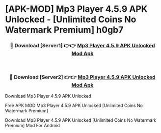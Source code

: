 # [APK-MOD] Mp3 Player 4.5.9 APK Unlocked - [Unlimited Coins No Watermark Premium] h0gb7



<div align="center">
<h3>🔴 Download [Server1] 👉👉 <a href="https://momento.my/?title=Mp3_Player_4.5.9_APK_Unlocked">Mp3 Player 4.5.9 APK Unlocked Mod Apk</a></h3><br>

<h3>🔴 Download [Server2] 👉👉 <a href="https://momento.my/?title=Mp3_Player_4.5.9_APK_Unlocked">Mp3 Player 4.5.9 APK Unlocked Mod Apk</a></h3>
</div>



Download Mp3 Player 4.5.9 APK Unlocked 

Free APK MOD Mp3 Player 4.5.9 APK Unlocked [Unlimited Coins No Watermark Premium]

Download Mp3 Player 4.5.9 APK Unlocked [Unlimited Coins No Watermark Premium] Mod For Android

